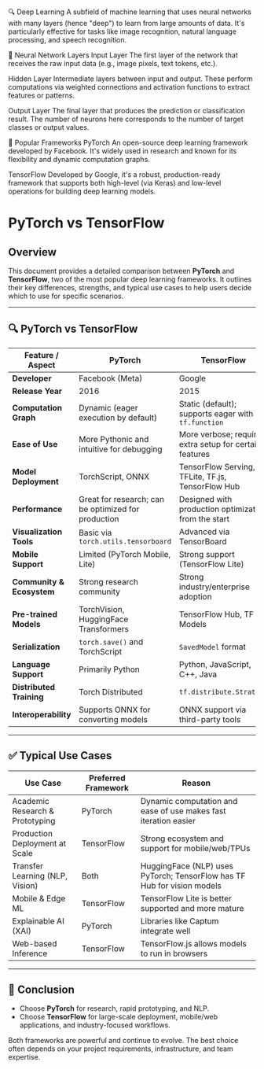 🔍 Deep Learning
A subfield of machine learning that uses neural networks with many layers (hence "deep") to learn from large amounts of data. It's particularly effective for tasks like image recognition, natural language processing, and speech recognition.

🧠 Neural Network Layers
Input Layer
The first layer of the network that receives the raw input data (e.g., image pixels, text tokens, etc.).

Hidden Layer
Intermediate layers between input and output. These perform computations via weighted connections and activation functions to extract features or patterns.

Output Layer
The final layer that produces the prediction or classification result. The number of neurons here corresponds to the number of target classes or output values.

🧰 Popular Frameworks
PyTorch
An open-source deep learning framework developed by Facebook. It's widely used in research and known for its flexibility and dynamic computation graphs.

TensorFlow
Developed by Google, it's a robust, production-ready framework that supports both high-level (via Keras) and low-level operations for building deep learning models.




# PyTorch vs TensorFlow

## Overview
This document provides a detailed comparison between **PyTorch** and **TensorFlow**, two of the most popular deep learning frameworks. It outlines their key differences, strengths, and typical use cases to help users decide which to use for specific scenarios.

---

## 🔍 PyTorch vs TensorFlow

| Feature / Aspect            | **PyTorch**                                               | **TensorFlow**                                            |
|----------------------------|------------------------------------------------------------|-----------------------------------------------------------|
| **Developer**              | Facebook (Meta)                                            | Google                                                    |
| **Release Year**           | 2016                                                       | 2015                                                      |
| **Computation Graph**      | Dynamic (eager execution by default)                       | Static (default); supports eager with `tf.function`       |
| **Ease of Use**            | More Pythonic and intuitive for debugging                  | More verbose; requires extra setup for certain features   |
| **Model Deployment**       | TorchScript, ONNX                                          | TensorFlow Serving, TFLite, TF.js, TensorFlow Hub         |
| **Performance**            | Great for research; can be optimized for production        | Designed with production optimization from the start      |
| **Visualization Tools**    | Basic via `torch.utils.tensorboard`                        | Advanced via TensorBoard                                  |
| **Mobile Support**         | Limited (PyTorch Mobile, Lite)                             | Strong support (TensorFlow Lite)                          |
| **Community & Ecosystem**  | Strong research community                                  | Strong industry/enterprise adoption                       |
| **Pre-trained Models**     | TorchVision, HuggingFace Transformers                      | TensorFlow Hub, TF Models                                 |
| **Serialization**          | `torch.save()` and TorchScript                             | `SavedModel` format                                       |
| **Language Support**       | Primarily Python                                           | Python, JavaScript, C++, Java                             |
| **Distributed Training**   | Torch Distributed                                          | `tf.distribute.Strategy`                                  |
| **Interoperability**       | Supports ONNX for converting models                        | ONNX support via third-party tools                        |

---

## ✅ Typical Use Cases

| **Use Case**                      | **Preferred Framework** | **Reason**                                                                 |
|----------------------------------|--------------------------|-----------------------------------------------------------------------------|
| Academic Research & Prototyping  | PyTorch                  | Dynamic computation and ease of use makes fast iteration easier            |
| Production Deployment at Scale   | TensorFlow               | Strong ecosystem and support for mobile/web/TPUs                           |
| Transfer Learning (NLP, Vision)  | Both                     | HuggingFace (NLP) uses PyTorch; TensorFlow has TF Hub for vision models   |
| Mobile & Edge ML                 | TensorFlow               | TensorFlow Lite is better supported and more mature                        |
| Explainable AI (XAI)             | PyTorch                  | Libraries like Captum integrate well                                       |
| Web-based Inference              | TensorFlow               | TensorFlow.js allows models to run in browsers                             |

---

## 🧠 Conclusion
- Choose **PyTorch** for research, rapid prototyping, and NLP.
- Choose **TensorFlow** for large-scale deployment, mobile/web applications, and industry-focused workflows.

Both frameworks are powerful and continue to evolve. The best choice often depends on your project requirements, infrastructure, and team expertise.
